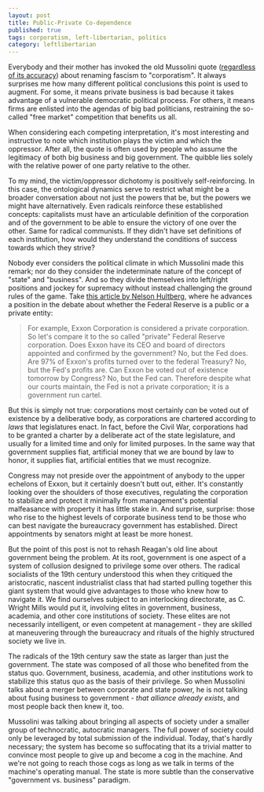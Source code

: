```yaml
---
layout: post
title: Public-Private Co-dependence
published: true
tags: corporatism, left-libertarian, politics
category: leftlibertarian
---
```

Everybody and their mother has invoked the old Mussolini quote ([regardless of its accuracy](http://en.wikiquote.org/wiki/Talk:Benito_Mussolini)) about renaming fascism to "corporatism". It always surprises me how many different political conclusions this point is used to augment. For some, it means private business is bad because it takes advantage of a vulnerable democratic political process. For others, it means firms are enlisted into the agendas of big bad politicians, restraining the so-called "free market" competition that benefits us all. 

When considering each competing interpretation, it's most interesting and instructive to note which institution plays the victim and which the oppressor. After all, the quote is often used by people who assume the legitimacy of both big business and big government. The quibble lies solely with the relative power of one party relative to the other.

To my mind, the victim/oppressor dichotomy is positively self-reinforcing. In this case, the ontological dynamics serve to restrict what might be a broader conversation about not just the powers that be, but the powers we might have alternatively. Even radicals reinforce these established concepts: capitalists must have an articulable definition of the corporation and of the government to be able to ensure the victory of one over the other. Same for radical communists. If they didn't have set definitions of each institution, how would they understand the conditions of success towards which they strive?

Nobody ever considers the political climate in which Mussolini made this remark; nor do they consider the indeterminate nature of the concept of "state" and "business". And so they divide themselves into left/right positions and jockey for supremacy without instead challenging the ground rules of the game. Take [this article by Nelson Hultberg](http://www.thedailybell.com/681/Nelson-Hultberg-The-Fed-is-a-Fascist-Cartel.html), where he advances a position in the debate about whether the Federal Reserve is a public or a private entity:

>For example, Exxon Corporation is considered a private corporation. So let's compare it to the so called "private" Federal Reserve corporation. Does Exxon have its CEO and board of directors appointed and confirmed by the government? No, but the Fed does. Are 97% of Exxon's profits turned over to the federal Treasury? No, but the Fed's profits are. Can Exxon be voted out of existence tomorrow by Congress? No, but the Fed can. Therefore despite what our courts maintain, the Fed is not a private corporation; it is a government run cartel.

But this is simply not true: corporations most certainly _can_ be voted out of existence by a deliberative body, as corporations are chartered according to _laws_ that legislatures enact. In fact, before the Civil War, corporations had to be granted a charter by a deliberate act of the state legislature, and usually for a limited time and only for limited purposes. In the same way that government supplies fiat, artificial money that we are bound by law to honor, it supplies fiat, artificial entities that we must recognize.

Congress may not preside over the appointment of anybody to the upper echelons of Exxon, but it certainly doesn't butt out, either. It's constantly looking over the shoulders of those executives, regulating the corporation to stabilize and protect it minimally from management's potential malfeasance with property it has little stake in. And surprise, surprise: those who rise to the highest levels of corporate business tend to be those who can best navigate the bureaucracy government has established. Direct appointments by senators might at least be more honest.

But the point of this post is not to rehash Reagan's old line about government being the problem.
At its root, government is one aspect of a system of collusion designed to privilege some over others. The radical socialists of the 19th century understood this when they critiqued the aristocratic, nascent industrialist class that had started pulling together this giant system that would give advantages to those who knew how to navigate it. We find ourselves subject to an interlocking directorate, as C. Wright Mills would put it, involving elites in government, business, academia, and other core institutions of society. These elites are not necessarily intelligent, or even competent at management - they are skilled at maneuvering through the bureaucracy and rituals of the highly structured society we live in.

The radicals of the 19th century saw the state as larger than just the government. The state was composed of all those who benefited from the status quo. Government, business, academia, and other institutions work to stabilize this status quo as the basis of their privilege. So when Mussolini talks about a merger between corporate and state power, he is not talking about fusing business to government - *that alliance already exists*, and most people back then knew it, too.

Mussolini was talking about bringing all aspects of society under a smaller group of technocratic, autocratic managers. The full power of society could only be leveraged by total submission of the individual. Today, that's hardly necessary; the system has become so suffocating that its a trivial matter to convince most people to give up and become a cog in the machine. And we're not going to reach those cogs as long as we talk in terms of the machine's operating manual. The state is more subtle than the conservative "government vs. business" paradigm.
